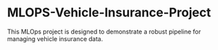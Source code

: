 # MLOPS-Vehicle-Insurance-Project
This MLOps project is designed to demonstrate a robust pipeline for managing vehicle insurance data.
